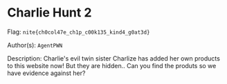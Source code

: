 # Charlie Hunt 2

Flag: `nite{ch0col47e_ch1p_c00k135_kind4_g0at3d}`

Author(s): `AgentPWN`

Description: Charlie's evil twin sister Charlize has added her own products to this website now! But they are hidden.. Can you find the produts so we have evidence against her?
